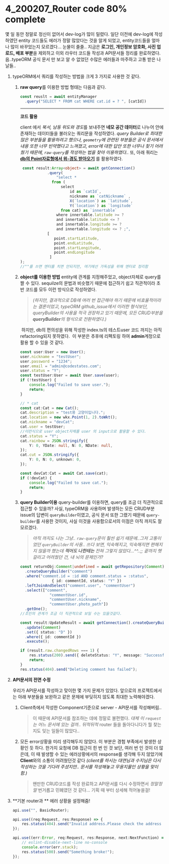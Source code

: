 # 4_200207_Router code 80% complete

몇 일 동안 정말로 정신이 없어서 dev-log가 많이 밀렸다.
일단 이전에 dev-log에 작성하였던 entity 코드들도 에러가 정말 많았다는 것을 알게 되었고, entity코드들을 얼마나 많이 바꾸었는지 모르겠다... 눈물이 줄줄..
지금은 **로그인, 개인정보 암호화, 사진 업로드, 배포 부분**을 제외하고 이외 라우터 코드들 작성과 API문서들 정리를 완료하였다.
음..typeORM 공식 문서 만 보고 알 수 없었던 수많은 에러들과 마주하고 고통 받은 나날들..

1. typeORM에서 쿼리를 작성하는 방법을 크게 3 가지로 사용한 것 같다.

   1. **raw query**를 이용한 방법
      형태는 다음과 같다.

      ````typescript
      const reuslt = await entityManager
      	.query("SELECT * FROM cat WHERE cat.id = ? ", [catId])
      ````

      ****

      **코드 활용**

      client 에서 *북서, 남동 위도와 경도*를 보내주면 **네모 공간 데이터**로 나누어 안에 존재하는 데이터들을 불러오는 쿼리문을 작성하였다.
      *query Builder로 최대한 많은 부분들을 활용하려고 했으나, `geometry`에 관련된 부분들은 공식 문서에서 내용 또한 너무 빈약했다고 느껴졌고, error에 대한 답안 또한 너무나 찾기 어려웠기 때문에, `raw-query`를 작성하는 법을 찾아  이용하였다..*
      또, 아래 쿼리는 **[db의 Point자료형에서 위-경도 받아오기](https://webinformation.tistory.com/55)** 를 활용하였다.

      ````typescript
       const result:Array<object> = await getConnection()
                  .query(
                      "select * 
      				from (
                      	select 
                      		id as `catId`, 
                      		nickname as `catNickname` , 
                      		X(`location`) as `latitude`, 
      						Y(`location`) as `longitude` 
                  		from cat) as `innertable` 
                      where innertable.latitude >= ? 
                      and innertable.latitude <= ?
                      and innertable.longitude >= ?
                      and innertable.longitude <= ? ;",
                  [
                     point.startLatitude, 
                     point.endLatitude, 
                     point.startLongitude,
                     point.endLongitude
                   ]
      );
      //""를 쓰면 엔터를 치면 안되지만, 여기에선 가독성을 위해 엔터로 정리함
      ````

   2. **object를 이용한 방법**
      entity에 관계를 지정해주었고, object자체로 query를 짤 수 있다.
      sequilze의 문법과 비슷했기 때문에 접근하기 쉽고 직관적이라 초반 코드를 모두 이런 방식으로 작성하였다.

      > *(하지만, 결과적으로 DB에 여러 번 접근해야 하기 때문에 비효율적이라는 결론이었고, typeORM github_issue에서 이러한 형식보단, queryBuilder의 사용을 적극 권장하고 있기 때문에, 모든 CRUD부분을 **queryBuilder**의 형식으로 전환하였다.)*

      ​	하지만, db의 편의성을 위해 작성한 index.ts의 테스트user 코드 까지는 아직 refactoring되지 못하였다. 
      ​	이 부분은 추후에 리펙토링 하여 **admin**계정으로 활용 할 수 있을 것 같다.

      ````typescript
      const user:User = new User();
      user.nickname = "testUser";
      user.password = "1234";
      user.email = "admin@codestates.com";
      user.status = "Y";
      const testUser:User = await User.save(user);
      if (!testUser) {
          console.log("Failed to save user.");
          return;
      }
      
      // * cat
      const cat:Cat = new Cat();
      cat.description = "test용 고양이입니다.";
      cat.location = new wkx.Point(1, 2).toWkt();
      cat.nickname = "devCat";
      cat.user = testUser;
      //이런식으로 user object자체를 user 의 input으로 활용할 수 있다.
      cat.status = "Y";
      cat.rainbow = JSON.stringify({
          Y: 0, YDate: null, N: 0, NDate: null,
      });
      cat.cut = JSON.stringify({
          Y: 0, N: 0, unknown: 0,
      });
      
      const devCat:Cat = await Cat.save(cat);
      if (!devCat) {
          console.log("Failed to save cat.");
          return;
      }
      ````

   3. **query Builder이용**
      query-builder를 이용하면, query를 조금 더 직관적으로 접근할 수 있을까? 
      사실, typeORM을 사용하며 발생하는 모든 CRUD부분 issue의 답변이 `queryBuilder`이였고, 공식 문서 또한 그랬기 때문에 `query-builder`를 사용한 것이지, 사실 이것을 사용함으로서의 이점은 아직 까지도 잘 모르겠다.

      > *아직 까지도 나는 그냥.. `raw-query`문이 훨씬 쉽기 때문에..그저 고통이었던 `queryBuilder`의 사용.. 
      > 쓰다 보면, 익숙해지고, 익숙해지면 편해지지 않을까 했는데 **적어도 나한테는** 전혀 그렇지 않았다...^^..;; 
      > 끝까지 헷갈리고 어려웠던 건, 내 뇌의 문제인가?*

      ````typescript
      const returnObj:Comment|undefined = await getRepository(Comment)
      	.createQueryBuilder("comment")
      	.where("comment.id = :id AND comment.status = :status",
         		    { id: commentId, status: "Y" })
      	.leftJoinAndSelect("comment.user", "commentUser")
      	.select(["comment", 
                   "commentUser.id", 
                   "commentUser.nickname", 
                   "commentUser.photo_path"])
      	.getOne();
      //조인의 관계가 조금 더 직관적으로 보일 수는 있을것같다.
      
      const result:UpdateResult = await getConnection().createQueryBuilder()
      	.update(Comment)
      	.set({ status: "D" })
      	.where({ id: commentId })
      	.execute();
      
      if (result.raw.changedRows === 1) {
          res.status(200).send({ deleteStatus: "Y", message: "Successfully deleted post" });
          return;
      }
      res.status(404).send("Deleting comment has failed");
      ````

2. **API문서의 전면 수정**

   우리가 API문서를 작성하고 맞이한 몇 가지 문제가 있었다.
   앞으로의 프로젝트에서는 아래 부분들을 보완하고 같은 문제에 부딪히지 않도록 최대한 노력해야겠다.

   1. Client측에서 작성한 Component기준으로 server - API문서를 작성해버림..

      > 이 때문에 API문서를 참조하는 데에 정말로 불편했다.
      > *대체 이 `request`는 어느 문서에 있는 걸까.. 뒤적뒤적*
      > router 들을 돌아다니다가 뭘 찾는지도 잊는 일들이 많았다.. 

   2. 모든 error상황을 미리 생각해두지 않았다.
      이 부분은 경험 부족에서 발생한 상황인 듯 하다.
      한가지 요청에 DB 접근이 힌 번 인 것 보단, 여러 번 인 것이 더 많은데,  이 때 발생할 수 있는 에러상황에서의 response를 생각해 두지 않았기에 **Client**와의 소통이 어려웠던것 같다 
      *(client를 하시는 대연님과 수지님은 다시 작성하는 것을 기다려 주셨지만.. 문서를 작성해놓고 무용지물인 상황을 맞이함.)*
      
      >    왠만한 CRUD코드를 작성 완료하고 API문서를 다시 수정하면서 *정말정말* 번거롭고 민폐였던 것 같다... 
      >    기획 때 부터 상세해 적어놓을걸!
   
3. **기본 router과 ** 에러 상황을 설정해줌!

   ````typescript
   api.use("", BasicRouter);
   
   api.use((req:Request, res:Response) => {
       res.status(404).send("Invalid address.Please check the address again");
   });
   
   api.use((err:Error, req:Request, res:Response, next:NextFunction) => {
       // eslint-disable-next-line no-console
       console.error(err.stack);
       res.status(500).send("Something broke!");
   });
   ````



